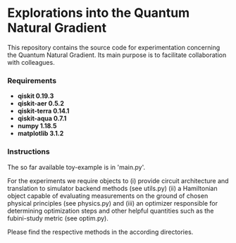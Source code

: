 # Explorations into the Quantum Natural Gradient

This repository contains the source code for experimentation concerning the Quantum Natural Gradient. Its main purpose is to facilitate collaboration with colleagues.

### Requirements

- **qiskit 0.19.3**
- **qiskit-aer 0.5.2**
- **qiskit-terra 0.14.1**
- **qiskit-aqua 0.7.1**
- **numpy 1.18.5**
- **matplotlib 3.1.2**


### Instructions

The so far available toy-example is in 'main.py'.

For the experiments we require objects to (i) provide circuit architecture and translation to simulator backend methods (see utils.py) (ii) a Hamiltonian object capable of evaluating measurements on the ground of chosen physical principles (see physics.py) and (iii) an optimizer responsible for determining optimization steps and other helpful quantities such as the fubini-study metric (see optim.py).

Please find the respective methods in the according directories.